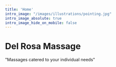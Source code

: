 ```yaml
---
title: 'Home'
intro_image: "/images/illustrations/pointing.jpg"
intro_image_absolute: true
intro_image_hide_on_mobile: false
---
```


# Del Rosa Massage

"Massages catered to your individual needs"